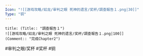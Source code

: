 ```yaml
---
Icon: "![[游戏攻略/如龙/审判之眼 死神的遗言/奖杯/調查報告１.png|30]]"
Type: "铜"
---
```

```ad-common-bronze-trophy
title: (Title:: "調查報告１")
![[游戏攻略/如龙/审判之眼 死神的遗言/奖杯/調查報告１.png|100]]
(Comment:: "完成Chapter2")
```

#审判之眼/奖杯 #奖杯 #铜
